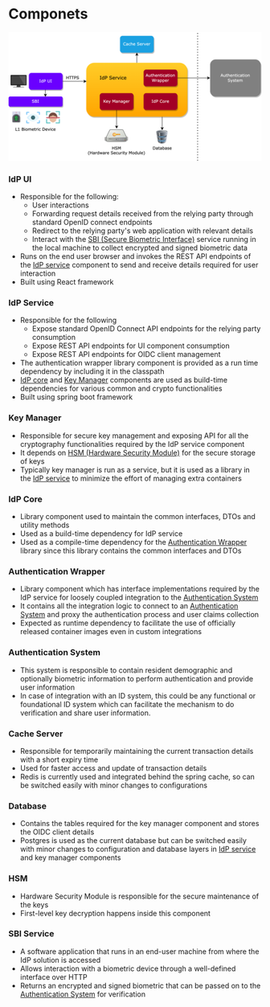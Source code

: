 # Componets

![](../\_images/e-signet-component-diagram.png)

### **IdP UI**

* Responsible for the following:
  * User interactions
  * Forwarding request details received from the relying party through standard OpenID connect endpoints
  * Redirect to the relying party's web application with relevant details
  * Interact with the [SBI (Secure Biometric Interface)](https://app.gitbook.com/s/-M1R77ZUwR6XwtPjJIVm/biometrics/mosip-device-service-specification) service running in the local machine to collect encrypted and signed biometric data
* Runs on the end user browser and invokes the REST API endpoints of the [IdP service](componets.md#idp-service) component to send and receive details required for user interaction
* Built using React framework

### **IdP Service**

* Responsible for the following
  * Expose standard OpenID Connect API endpoints for the relying party consumption
  * Expose REST API endpoints for UI component consumption
  * Expose REST API endpoints for OIDC client management
* The authentication wrapper library component is provided as a run time dependency by including it in the classpath
* [IdP core](componets.md#idp-core) and [Key Manager](componets.md#key-manager) components are used as build-time dependencies for various common and crypto functionalities
* Built using spring boot framework

### **Key Manager**

* Responsible for secure key management and exposing API for all the cryptography functionalities required by the IdP service component
* It depends on [HSM (Hardware Security Module)](componets.md#hsm) for the secure storage of keys
* Typically key manager is run as a service, but it is used as a library in the [IdP service](componets.md#idp-service) to minimize the effort of managing extra containers

### **IdP Core**

* Library component used to maintain the common interfaces, DTOs and utility methods
* Used as a build-time dependency for IdP service
* Used as a compile-time dependency for the [Authentication Wrapper](componets.md#authentication-wrapper) library since this library contains the common interfaces and DTOs

### **Authentication Wrapper**

* Library component which has interface implementations required by the IdP service for loosely coupled integration to the [Authentication System](componets.md#authentication-system)
* It contains all the integration logic to connect to an [Authentication System](componets.md#authentication-system) and proxy the authentication process and user claims collection
* Expected as runtime dependency to facilitate the use of officially released container images even in custom integrations

### **Authentication System**

* This system is responsible to contain resident demographic and optionally biometric information to perform authentication and provide user information
* In case of integration with an ID system, this could be any functional or foundational ID system which can facilitate the mechanism to do verification and share user information.

### **Cache Server**

* Responsible for temporarily maintaining the current transaction details with a short expiry time
* Used for faster access and update of transaction details
* Redis is currently used and integrated behind the spring cache, so can be switched easily with minor changes to configurations

### **Database**

* Contains the tables required for the key manager component and stores the OIDC client details
* Postgres is used as the current database but can be switched easily with minor changes to configuration and database layers in [IdP service](componets.md#idp-service) and key manager components

### **HSM**

* Hardware Security Module is responsible for the secure maintenance of the keys
* First-level key decryption happens inside this component

### **SBI Service**

* A software application that runs in an end-user machine from where the IdP solution is accessed
* Allows interaction with a biometric device through a well-defined interface over HTTP
* Returns an encrypted and signed biometric that can be passed on to the [Authentication System](componets.md#authentication-system) for verification
